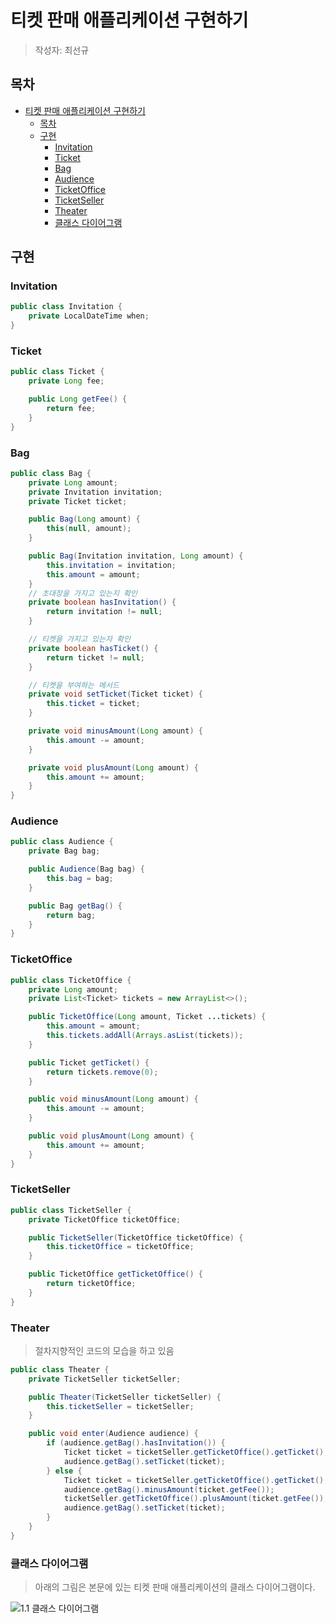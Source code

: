 # 티켓 판매 애플리케이션 구현하기
> 작성자: 최선규

## 목차
- [티켓 판매 애플리케이션 구현하기](#티켓-판매-애플리케이션-구현하기)
  - [목차](#목차)
  - [구현](#구현)
    - [Invitation](#invitation)
    - [Ticket](#ticket)
    - [Bag](#bag)
    - [Audience](#audience)
    - [TicketOffice](#ticketoffice)
    - [TicketSeller](#ticketseller)
    - [Theater](#theater)
    - [클래스 다이어그램](#클래스-다이어그램)

## 구현

### Invitation

```java
public class Invitation {
    private LocalDateTime when;
}
```

### Ticket

```java
public class Ticket {
    private Long fee;

    public Long getFee() {
        return fee;
    }
}
```

### Bag

```java
public class Bag {
    private Long amount;
    private Invitation invitation;
    private Ticket ticket;

    public Bag(Long amount) {
        this(null, amount);
    }

    public Bag(Invitation invitation, Long amount) {
        this.invitation = invitation;
        this.amount = amount;
    }
    // 초대장을 가지고 있는지 확인
    private boolean hasInvitation() {
        return invitation != null;
    }

    // 티켓을 가지고 있는자 확인
    private boolean hasTicket() {
        return ticket != null;
    }

    // 티켓을 부여하는 메서드
    private void setTicket(Ticket ticket) {
        this.ticket = ticket;
    }

    private void minusAmount(Long amount) {
        this.amount -= amount;
    }

    private void plusAmount(Long amount) {
        this.amount += amount;
    }
}
```

### Audience

```java
public class Audience {
    private Bag bag;

    public Audience(Bag bag) {
        this.bag = bag;
    }

    public Bag getBag() {
        return bag;
    }
}
```

### TicketOffice

```java
public class TicketOffice {
    private Long amount;
    private List<Ticket> tickets = new ArrayList<>();

    public TicketOffice(Long amount, Ticket ...tickets) {
        this.amount = amount;
        this.tickets.addAll(Arrays.asList(tickets));
    }

    public Ticket getTicket() {
        return tickets.remove(0);
    }

    public void minusAmount(Long amount) {
        this.amount -= amount;
    }

    public void plusAmount(Long amount) {
        this.amount += amount;
    }
}
```

### TicketSeller

```java 
public class TicketSeller {
    private TicketOffice ticketOffice;

    public TicketSeller(TicketOffice ticketOffice) {
        this.ticketOffice = ticketOffice;
    }

    public TicketOffice getTicketOffice() {
        return ticketOffice;
    }
}
```


### Theater
> 절차지향적인 코드의 모습을 하고 있음

```java
public class Theater {
    private TicketSeller ticketSeller;

    public Theater(TicketSeller ticketSeller) {
        this.ticketSeller = ticketSeller;
    }

    public void enter(Audience audience) {
        if (audience.getBag().hasInvitation()) {
            Ticket ticket = ticketSeller.getTicketOffice().getTicket();
            audience.getBag().setTicket(ticket);
        } else {
            Ticket ticket = ticketSeller.getTicketOffice().getTicket();
            audience.getBag().minusAmount(ticket.getFee());
            ticketSeller.getTicketOffice().plusAmount(ticket.getFee());
            audience.getBag().setTicket(ticket);
        }
    }
}
```

### 클래스 다이어그램
> 아래의 그림은 본문에 있는 티켓 판매 애플리케이션의 클래스 다이어그램이다.

![1.1 클래스 다이어그램](https://github.com/luke0408/study_for_object/assets/98688494/a0bf84d2-4195-48ff-8e03-6385fc1cae1b)